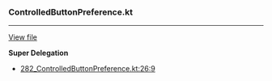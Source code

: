 ### ControlledButtonPreference.kt
---
[View file](files/282_ControlledButtonPreference.kt)

**Super Delegation**

 - [282_ControlledButtonPreference.kt:26:9](files/282_ControlledButtonPreference.kt#L26)
